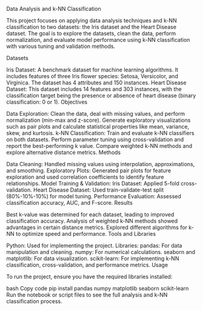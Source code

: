 Data Analysis and k-NN Classification

This project focuses on applying data analysis techniques and k-NN classification to two datasets: the Iris dataset and the Heart Disease dataset. The goal is to explore the datasets, clean the data, perform normalization, and evaluate model performance using k-NN classification with various tuning and validation methods.

Datasets

Iris Dataset:
A benchmark dataset for machine learning algorithms. It includes features of three Iris flower species: Setosa, Versicolor, and Virginica. The dataset has 4 attributes and 150 instances.
Heart Disease Dataset:
This dataset includes 14 features and 303 instances, with the classification target being the presence or absence of heart disease (binary classification: 0 or 1).
Objectives

Data Exploration: Clean the data, deal with missing values, and perform normalization (min-max and z-score). Generate exploratory visualizations such as pair plots and calculate statistical properties like mean, variance, skew, and kurtosis.
k-NN Classification:
Train and evaluate k-NN classifiers on both datasets.
Perform parameter tuning using cross-validation and report the best-performing k value.
Compare weighted k-NN methods and explore alternative distance metrics.
Methods

Data Cleaning: Handled missing values using interpolation, approximations, and smoothing.
Exploratory Plots: Generated pair plots for feature exploration and used correlation coefficients to identify feature relationships.
Model Training & Validation:
Iris Dataset: Applied 5-fold cross-validation.
Heart Disease Dataset: Used train-validate-test split (80%-10%-10%) for model tuning.
Performance Evaluation: Assessed classification accuracy, AUC, and F-score.
Results

Best k-value was determined for each dataset, leading to improved classification accuracy.
Analysis of weighted k-NN methods showed advantages in certain distance metrics.
Explored different algorithms for k-NN to optimize speed and performance.
Tools and Libraries

Python: Used for implementing the project.
Libraries:
pandas: For data manipulation and cleaning.
numpy: For numerical calculations.
seaborn and matplotlib: For data visualization.
scikit-learn: For implementing k-NN classification, cross-validation, and performance metrics.
Usage

To run the project, ensure you have the required libraries installed:

bash
Copy code
pip install pandas numpy matplotlib seaborn scikit-learn
Run the notebook or script files to see the full analysis and k-NN classification process.
